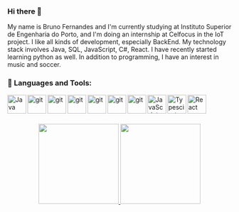 ### Hi there 👋

My name is Bruno Fernandes and I'm currently studying at Instituto Superior de Engenharia do Porto, and I'm doing an internship at Celfocus in the IoT project.
I like all kinds of development, especially BackEnd.
My technology stack involves Java, SQL, JavaScript, C#, React. I have recently started learning python as well. In addition to programming, I have an interest in music and soccer.

### 🔨 Languages and Tools:
<a href="https://github.com/BrunoXRFernandes" target="_blank"><img align="left" alt="Java" height ="42px" src="https://raw.githubusercontent.com/rahul-jha98/github_readme_icons/main/language_and_tools/square/java/java.svg"></a>
<a href="https://github.com/BrunoXRFernandes" target="_blank"> <img src="https://growiz.com.br/wp-content/uploads/2020/08/kisspng-c-programming-language-logo-microsoft-visual-stud-atlas-portfolio-5b899192d7c600.1628571115357423548838.png" align="left" alt="git" height='42px'/> </a>
<a href="https://github.com/BrunoXRFernandes" target="_blank"> <img src="https://upload.wikimedia.org/wikipedia/commons/thumb/c/c3/Python-logo-notext.svg/640px-Python-logo-notext.svg.png" align="left" alt="git" height='42px'/> </a>
<a href="https://github.com/BrunoXRFernandes" target="_blank"> <img src="https://www.sqlservertutorial.net/wp-content/uploads/sql-server-tutorial.svg" align="left" alt="git" height='42px'/> </a>
<a href="https://github.com/BrunoXRFernandes" target="_blank"> <img src="https://img.techentice.com/media/2020/06/docker.png" align="left" alt="git" height='42px'/> </a>
<a href="https://github.com/BrunoXRFernandes" target="_blank"> <img src="https://gdm-catalog-fmapi-prod.imgix.net/ProductLogo/851f88d6-fa67-406e-929f-bdc0bdae0ba6.png?auto=format&q=50&fit=fill" align="left" alt="git" height='42px'/> </a>
<a href="https://github.com/BrunoXRFernandes" target="_blank"> <img src="https://miro.medium.com/max/650/1*zzvdRmHGGXONZpuQ2FeqsQ.png" align="left" alt="git" height='42px'/> </a>
<a href="https://github.com/BrunoXRFernandes" target="_blank"> <img align="left" alt="JavaScript" height ="42px"  src="https://upload.wikimedia.org/wikipedia/commons/thumb/9/99/Unofficial_JavaScript_logo_2.svg/520px-Unofficial_JavaScript_logo_2.svg.png"> </a>
<a href="https://github.com/BrunoXRFernandes" target="_blank"><img align="left" alt="Typescirpt" height ="42px" src="https://user-images.githubusercontent.com/38081852/87239831-f8f7b100-c3e9-11ea-92df-5d7c8c4458d2.png"></a>
<a href="https://github.com/BrunoXRFernandes" target="_blank"> <img align="left" alt="React" height ="42px" src="https://upload.wikimedia.org/wikipedia/commons/thumb/a/a7/React-icon.svg/1200px-React-icon.svg.png"></a>
<br>
<br>
<br>

<div align="center">
  <a href="https://github.com/rafaballerini">
  <img height="180em" src="https://github-readme-stats.vercel.app/api?username=BrunoXRFernandes&show_icons=true&theme=dark&include_all_commits=true&count_private=true"/>
  <img height="180em" src="https://github-readme-stats.vercel.app/api/top-langs/?username=BrunoXRFernandes&layout=compact&langs_count=7&theme=dark"/>
</div>


